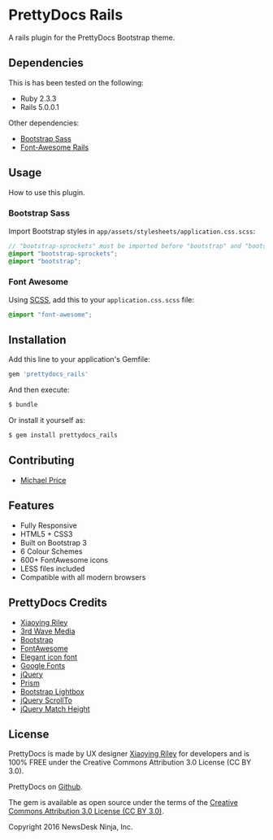 # PrettyDocs Rails
A rails plugin for the PrettyDocs Bootstrap theme.

## Dependencies

This is has been tested on the following:

* Ruby 2.3.3
* Rails 5.0.0.1

Other dependencies:

* [Bootstrap Sass](https://github.com/twbs/bootstrap-sass)
* [Font-Awesome Rails](https://github.com/bokmann/font-awesome-rails)

## Usage
How to use this plugin.

### Bootstrap Sass

Import Bootstrap styles in `app/assets/stylesheets/application.css.scss`:

```scss
// "bootstrap-sprockets" must be imported before "bootstrap" and "bootstrap/variables"
@import "bootstrap-sprockets";
@import "bootstrap";
```

### Font Awesome

Using [SCSS](http://sass-lang.com/documentation/file.SASS_REFERENCE.html), add this to your
`application.css.scss` file:

```scss
@import "font-awesome";
```

## Installation
Add this line to your application's Gemfile:

```ruby
gem 'prettydocs_rails'
```

And then execute:
```bash
$ bundle
```

Or install it yourself as:
```bash
$ gem install prettydocs_rails
```

## Contributing
* [Michael Price](http://twitter.com/michaeljprice)

## Features
* Fully Responsive
* HTML5 + CSS3
* Built on Bootstrap 3
* 6 Colour Schemes
* 600+ FontAwesome icons
* LESS files included
* Compatible with all modern browsers

## PrettyDocs Credits
* [Xiaoying Riley](https://twitter.com/3rdwave_themes)
* [3rd Wave Media](http://themes.3rdwavemedia.com/demo/prettydocs/license.html)
* [Bootstrap](http://getbootstrap.com/)
* [FontAwesome](http://fortawesome.github.io/Font-Awesome/)
* [Elegant icon font](http://www.elegantthemes.com/blog/resources/elegant-icon-font)
* [Google Fonts](http://www.google.com/webfonts)
* [jQuery](http://jquery.com/)
* [Prism](http://prismjs.com/index.html)
* [Bootstrap Lightbox](http://ashleydw.github.io/lightbox/)
* [jQuery ScrollTo](http://flesler.blogspot.co.uk/2007/10/jqueryscrollto.html)
* [jQuery Match Height](http://brm.io/jquery-match-height/)

## License
PrettyDocs is made by UX designer [Xiaoying Riley](https://twitter.com/3rdwave_themes) for developers and is 100% FREE under the Creative Commons Attribution 3.0 License (CC BY 3.0).

PrettyDocs on [Github](https://github.com/xriley/PrettyDocs-Theme).

The gem is available as open source under the terms of the [Creative Commons Attribution 3.0 License (CC BY 3.0)](http://creativecommons.org/licenses/by/3.0/).

Copyright 2016 NewsDesk Ninja, Inc.
